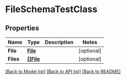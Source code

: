 # FileSchemaTestClass

## Properties
Name | Type | Description | Notes
------------ | ------------- | ------------- | -------------
**File** | [**File**](File.md) |  | [optional] 
**Files** | [**[]File**](File.md) |  | [optional] 

[[Back to Model list]](../README.md#documentation-for-models) [[Back to API list]](../README.md#documentation-for-api-endpoints) [[Back to README]](../README.md)


